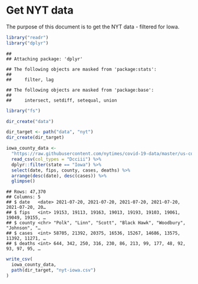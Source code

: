 Get NYT data
================

The purpose of this document is to get the NYT data - filtered for Iowa.

``` r
library("readr")
library("dplyr")
```

    ## 
    ## Attaching package: 'dplyr'

    ## The following objects are masked from 'package:stats':
    ## 
    ##     filter, lag

    ## The following objects are masked from 'package:base':
    ## 
    ##     intersect, setdiff, setequal, union

``` r
library("fs")
```

``` r
dir_create("data")

dir_target <- path("data", "nyt")
dir_create(dir_target)
```

``` r
iowa_county_data <- 
  "https://raw.githubusercontent.com/nytimes/covid-19-data/master/us-counties.csv" %>%
  read_csv(col_types = "Dcciii") %>%
  dplyr::filter(state == "Iowa") %>%
  select(date, fips, county, cases, deaths) %>%
  arrange(desc(date), desc(cases)) %>%
  glimpse()
```

    ## Rows: 47,370
    ## Columns: 5
    ## $ date   <date> 2021-07-20, 2021-07-20, 2021-07-20, 2021-07-20, 2021-07-20, 20…
    ## $ fips   <int> 19153, 19113, 19163, 19013, 19193, 19103, 19061, 19049, 19155, …
    ## $ county <chr> "Polk", "Linn", "Scott", "Black Hawk", "Woodbury", "Johnson", "…
    ## $ cases  <int> 58705, 21392, 20375, 16536, 15267, 14686, 13575, 11392, 11271, …
    ## $ deaths <int> 644, 342, 250, 316, 230, 86, 213, 99, 177, 48, 92, 93, 97, 95, …

``` r
write_csv(
  iowa_county_data,
  path(dir_target, "nyt-iowa.csv")
)
```
